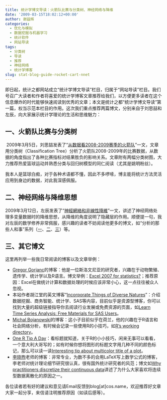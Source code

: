 ```yaml
---
title: 统计学博文导读：火箭队比赛与分类树、神经网络与降维
date: '2009-03-15T18:02:12+00:00'
author: 谢益辉
categories:
  - 优化与模拟
  - 数据挖掘与机器学习
  - 统计软件
  - 网站导读
tags:
  - 分类树
  - 导读
  - 推荐
  - 神经网络
  - 统计学博客
slug: stat-blog-guide-rocket-cart-nnet
---
```


即日起，统计之都网站成立“统计学博文导读”栏目，归属于“网站导读”栏目。我们号召广大读者和作者将喜爱的统计学博客文章推荐给我们，以方便更多读者在这个信息爆炸的时代能够快速阅读到优秀的文章；本文是统计之都“统计学博文导读”第一篇，权当示范本栏目的作用。这次我们重点推荐两篇博文，分别来自于刘思喆和左辰，向大家展示统计学理论的生活和思维魅力：

## 一、火箭队比赛与分类树

 2009年3月5日，刘思喆发表了“<a title="http://sunbjt.spaces.live.com/blog/cns!C7F9ED721213E4F5!514.entry" href="http://sunbjt.spaces.live.com/blog/cns!C7F9ED721213E4F5!514.entry" target="_blank">从数据看2008-2009赛季的火箭队</a>”一文，文章用分类树（Classification Tree）分析了火箭队2008-2009年的比赛数据，从数据的角度指出了各种比赛指标对结果胜负的影响关系。文章附有两幅分类树图，大力推荐热爱篮球运动并熟悉分类与回归树模型的同仁阅读（尤其是姚明粉丝）。

我本人是篮球白痴，对于各种术语都不懂，因此不多啰嗦，博主能将统计方法灵活应用到身边的数据，对此我深感佩服。

## 二、神经网络与降维思想

2009年3月12日，左辰发表了“<a title="http://blog.sina.com.cn/s/blog_49dbafab0100cla3.html" href="http://blog.sina.com.cn/s/blog_49dbafab0100cla3.html" target="_blank">神經網絡和非線性降維</a>”一文，讲述了神经网络处理多变量数据时的降维思想，从降维的角度说明了隐藏层的作用。顺便提一句，我对左辰的数学修养非常佩服，感兴趣的读者不妨阅读他更多的博文，如“分析的那些人和事”系列（<a href="http://blog.sina.com.cn/s/blog_49dbafab0100bu08.html" target="_blank">一</a>、<a href="http://blog.sina.com.cn/s/blog_49dbafab0100bycz.html" target="_blank">二</a>、<a href="http://blog.sina.com.cn/s/blog_49dbafab0100c6a9.html" target="_blank">三</a>）等。

## 三、其它博文

这里再列举一些我日常阅读的博客以及文章举例：

  * <a href="http://ggorjan.blogspot.com/" target="_blank">Gregor Gorjanc</a>的博客：他是一位斯洛文尼亚的研究者，兴趣在于动物繁殖、遗传学、统计学以及R语言。博文举例：<a title="http://ggorjan.blogspot.com/2008/09/excel-2007-for-statistics.html" href="http://ggorjan.blogspot.com/2008/09/excel-2007-for-statistics.html" target="_blank">Excel 2007 for statistics?</a>；推荐原因：Excel在做统计计算和数据处理的时候应该非常小心，这一点往往被众人忽视。
  * 本站作者胡江堂的英文博客“<a href="http://jiangtanghu.blogspot.com/" target="_blank">Incorporate Things of Diverse Natures</a>”：介绍数据挖掘、商务智能、统计学、SAS等内容，目前似乎是资源型博客，你可以找到大量的超级链接指导你去阅读行业发展或免费资源的页面，如<a href="http://jiangtanghu.blogspot.com/2008/12/learn-time-series-analysis-free.html" target="_blank">Learn Time Series Analysis: Free Materials for SAS Users</a>。
  * <a href="http://bojan.3e.pl/weblog/index.php" target="_blank">Michal Bojanowski</a>的博客：这小子目前似乎在荷兰，他的兴趣在于R语言和社会网络分析，有时候会记录一些使用R的小技巧，如<a href="http://bojan.3e.pl/weblog/pivot/entry.php?id=27" target="_blank">R’s working directory</a>。
  * <a href="http://onertipaday.blogspot.com/" target="_blank">One R Tip A Day</a>：看标题就知道，关于R的小小技巧，闲来无事可以看看，一个意大利大哥写的；如有时候你想将图形的标题文字用几种不同的颜色标记，那么可以读一读[Interesting tip about multicolor title of a plot](http://onertipaday.blogspot.com/2009/01/interesting-tip-about-multicolor-title.html)。
  * <a href="http://lixiaoxu.lxxm.com/" target="_blank">李晓煦</a>老师的博客：非常专业，为数不多的会用LaTeX写上数学公式的博客，李老师对统计理论细节研究很认真，很有国外统计研究者的风范；博文如[Why practitioners discretize their continuous data](http://lixiaoxu.lxxm.com/why-practitioners-discretize-their-continous-data/ "Permalink to Why practitioners discretize their continuous data")讲述了为什么大家喜欢将连续型数据离散化的原因之一。

各位读者若有好的建议和意见请Email反馈到blog[at]cos.name，欢迎推荐好文章大家一起分享，来信请注明推荐原因（如读后感等）。
